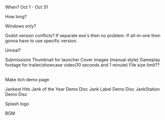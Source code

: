 
When?
	Oct 1 - Oct 31

How long?

Windows only?

Godot version conflicts?
	If separate exe's then no problem. If all-in-one then gonna have to use specific version.

Unreal?  

Submissions
	Thumbnail for launcher
	Cover images (manual style)
	Gameplay footage for trailer/showcase video(10 seconds and 1 minute)
	File size limit??  

Make itch demo page

Jankest Hits
Jank of the Year Demo Disc
Jank Label Demo Disc
JankStation Demo Disc  

Splash logo

BGM